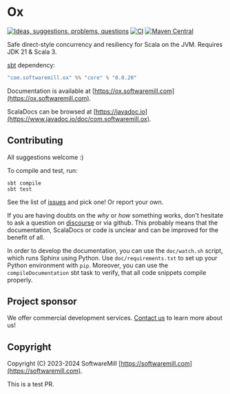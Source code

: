 # Ox

[![Ideas, suggestions, problems, questions](https://img.shields.io/badge/Discourse-ask%20question-blue)](https://softwaremill.community/c/ox)
[![CI](https://github.com/softwaremill/ox/workflows/CI/badge.svg)](https://github.com/softwaremill/ox/actions?query=workflow%3A%22CI%22)
[![Maven Central](https://maven-badges.herokuapp.com/maven-central/com.softwaremill.ox/core_3/badge.svg)](https://maven-badges.herokuapp.com/maven-central/com.softwaremill.ox/core_3)

Safe direct-style concurrency and resiliency for Scala on the JVM. Requires JDK 21 & Scala 3.

[sbt](https://www.scala-sbt.org) dependency:

```scala
"com.softwaremill.ox" %% "core" % "0.0.20"
```

Documentation is available at [https://ox.softwaremill.com](https://ox.softwaremill.com).

ScalaDocs can be browsed at [https://javadoc.io](https://www.javadoc.io/doc/com.softwaremill.ox).

## Contributing

All suggestions welcome :)

To compile and test, run:

```
sbt compile
sbt test
```

See the list of [issues](https://github.com/softwaremill/ox/issues) and pick one! Or report your own.

If you are having doubts on the _why_ or _how_ something works, don't hesitate to ask a question on
[discourse](https://softwaremill.community/c/ox) or via github. This probably means that the documentation, ScalaDocs or
code is unclear and can be improved for the benefit of all.

In order to develop the documentation, you can use the `doc/watch.sh` script, which runs Sphinx using Python.
Use `doc/requirements.txt` to set up your Python environment with `pip`. Moreover, you can use the 
`compileDocumentation` sbt task to verify, that all code snippets compile properly.

## Project sponsor

We offer commercial development services. [Contact us](https://softwaremill.com) to learn more about us!

## Copyright

Copyright (C) 2023-2024 SoftwareMill [https://softwaremill.com](https://softwaremill.com).

This is a test PR.
